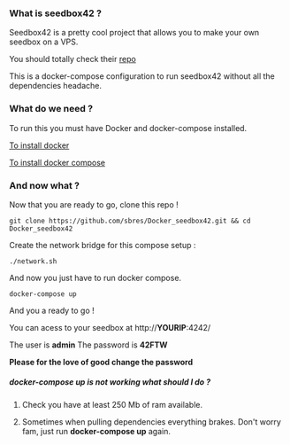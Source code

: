 ### What is seedbox42 ?

Seedbox42 is a pretty cool project that allows you to make your own seedbox on a VPS.

You should totally check their [repo](https://github.com/johnduro/seedbox42)

This is a docker-compose configuration to run seedbox42 without all the dependencies headache.

### What do we need ?

To run this you must have Docker and docker-compose installed.

[To install docker](https://docs.docker.com/compose/install/)

[To install docker compose](https://docs.docker.com/compose/install/)

### And now what ?

Now that you are ready to go, clone this repo !
```
git clone https://github.com/sbres/Docker_seedbox42.git && cd Docker_seedbox42
```

Create the network bridge for this compose setup :  
```
./network.sh
```

And now you just have to run docker compose.
```
docker-compose up
```

And you a ready to go !

You can acess to your seedbox at http://**YOURIP**:4242/

The user is **admin**
The password is **42FTW**

**Please for the love of good change the password**

##### docker-compose up is not working what should I do ?

1. Check you have at least 250 Mb of ram available.

2. Sometimes when pulling dependencies everything brakes. Don't worry fam, just run **docker-compose up** again.
